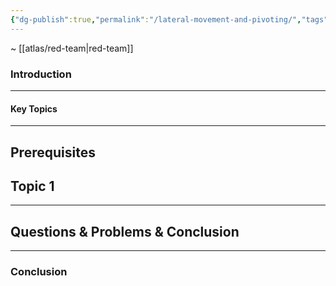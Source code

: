 ```yaml
---
{"dg-publish":true,"permalink":"/lateral-movement-and-pivoting/","tags":["red-team/ad"]}
---
```


~ [[atlas/red-team\|red-team]]
### Introduction
---

#### Key Topics
---

## Prerequisites


## Topic 1
---


## Questions & Problems & Conclusion
---

### Conclusion
